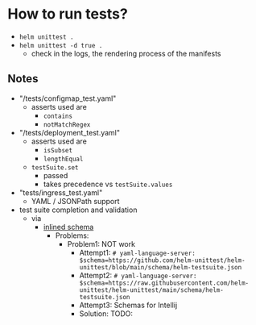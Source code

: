 # How to run tests?
* `helm unittest .`
* `helm unittest -d true .`
  * check in the logs, the rendering process of the manifests

## Notes
* "/tests/configmap_test.yaml"
  * asserts used are
    * `contains`
    * `notMatchRegex`
* "/tests/deployment_test.yaml"
  * asserts used are
    * `isSubset`
    * `lengthEqual`
  * `testSuite.set`
    * passed
    * takes precedence vs `testSuite.values` 
* "tests/ingress_test.yaml"
  * YAML / JSONPath support
* test suite completion and validation
  * via
    * [inlined schema](https://github.com/redhat-developer/yaml-language-server?tab=readme-ov-file#using-inlined-schema)
      * Problems:
        * Problem1: NOT work
          * Attempt1: `# yaml-language-server: $schema=https://github.com/helm-unittest/helm-unittest/blob/main/schema/helm-testsuite.json`
          * Attempt2: `# yaml-language-server: $schema=https://raw.githubusercontent.com/helm-unittest/helm-unittest/main/schema/helm-testsuite.json`
          * Attempt3: Schemas for Intellij
          * Solution: TODO: